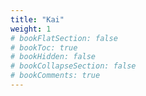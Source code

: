 ```yaml
---
title: "Kai"
weight: 1
# bookFlatSection: false
# bookToc: true
# bookHidden: false
# bookCollapseSection: false
# bookComments: true
---
```

